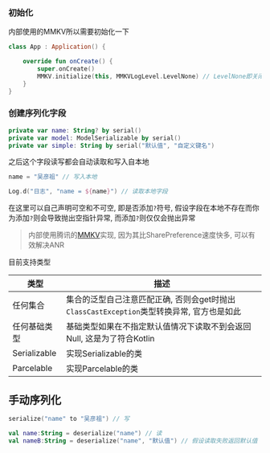 ### 初始化

内部使用的MMKV所以需要初始化一下

```kotlin
class App : Application() {

    override fun onCreate() {
        super.onCreate()
        MMKV.initialize(this, MMKVLogLevel.LevelNone) // LevelNone即关闭日志
    }
}
```

### 创建序列化字段

```kotlin
private var name: String? by serial()
private var model: ModelSerializable by serial()
private var simple: String by serial("默认值", "自定义键名")
```

之后这个字段读写都会自动读取和写入自本地

```kotlin
name = "吴彦祖" // 写入本地

Log.d("日志", "name = ${name}") // 读取本地字段
```

在这里可以自己声明可空和不可空, 即是否添加`?`符号, 假设字段在本地不存在而你为添加`?`则会导致抛出空指针异常, 而添加`?`则仅仅会抛出异常

> 内部使用腾讯的[MMKV](https://github.com/Tencent/MMKV)实现, 因为其比SharePreference速度快多, 可以有效解决ANR

目前支持类型

| 类型 | 描述 |
|-|-|
| 任何集合 | 集合的泛型自己注意匹配正确, 否则会get时抛出`ClassCastException`类型转换异常, 官方也是如此 |
| 任何基础类型 | 基础类型如果在不指定默认值情况下读取不到会返回Null, 这是为了符合Kotlin |
| Serializable | 实现Serializable的类 |
| Parcelable |  实现Parcelable的类 |

## 手动序列化

```kotlin
serialize("name" to "吴彦祖") // 写

val name:String = deserialize("name") // 读
val nameB:String = deserialize("name", "默认值") // 假设读取失败返回默认值
```